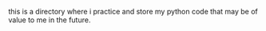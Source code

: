 this is a directory where i practice and store my python code that may be of value to me in the future.
